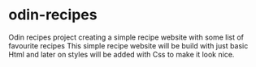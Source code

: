 # odin-recipes
Odin recipes project
creating a simple recipe website with some list of favourite recipes
This simple recipe website will be build with just basic Html and later on styles will be added with Css to make it look nice.
